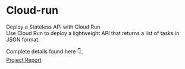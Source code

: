 # Cloud-run
Deploy a Stateless API with Cloud Run </br>
Use Cloud Run to deploy a lightweight API that returns a list of tasks in JSON format. </br>

Complete details found here 👇, </br>
[Project Report](https://github.com/user-attachments/files/22458531/CTS.Final.Project.pdf)

